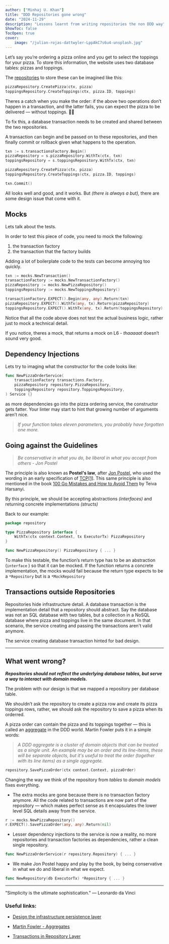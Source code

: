 ```yaml
---
author: ["Minhaj U. Khan"]
title: "DDD Repositories gone wrong"
date: "2024-11-29"
description: "Lessons learnt from writing repositories the non DDD way"
ShowToc: false
TocOpen: true
cover:
    image: "/julian-rojas-dattwyler-LppAkC7s6u4-unsplash.jpg"
---
```



Let’s say you’re ordering a pizza online and  you get to select the toppings for your pizza. To store this information, the website uses two database tables: pizzas and toppings. 

The [repositories](https://learn.microsoft.com/en-us/dotnet/architecture/microservices/microservice-ddd-cqrs-patterns/infrastructure-persistence-layer-design) to store these can be imagined like this:

```go
pizzaRepository.CreatePizza(ctx, pizza)
toppingsRepository.CreateToppings(ctx, pizza.ID, toppings)
```

Theres a catch when you make the order: if the above two operations don’t happen in a transaction, and the latter fails, you can expect the pizza to be delivered — without toppings. 🧑‍🍳

To fix this, a database transaction needs to be created and shared between the two repositories. 

A transaction can begin and be passed on to these repositories, and then finally commit or rollback given what happens to the operation.

```go
txn := s.transactionsFactory.Begin()
pizzaRepository = s.pizzaRepository.WithTx(ctx, txn)
toppingsRepository = s.toppingsRepository.WithTx(ctx, txn)

pizzaRepository.CreatePizza(ctx, pizza)
toppingsRepository.CreateToppings(ctx, pizza.ID, toppings)

txn.Commit()
```

All looks well and good, and it works. But *(there is always a but),* there are some design issue that come with it.

## Mocks

Lets talk about the tests.

In order to test this piece of code, you need to mock the following:

1. the transaction factory
2. the transaction that the factory builds

Adding a lot of boilerplate code to the tests can become annoying too quickly. 

```go
txn := mocks.NewTransaction()
transactionFactory := mocks.NewTransactionFactory()
pizzaRepository := mocks.NewPizzaRepository()
toppingsRepository := mocks.NewToppingsRepository()

transactionFactory.EXPECT().Begin(any, any).Return(txn)
pizzaRepository.EXPECT().WithTx(any, tx).Return(pizzaRepository)
toppingsRepository.EXPECT().WithTx(any, tx).Return(toppingsRepository)
```

Notice that all the code above does not test the actual business logic, rather just to mock a technical detail.

If you notice, theres a mock, that returns a mock on L6 - *thaaaaat* doesn’t sound very good.

## Dependency Injections

Lets try to imaging what the constructor for the code looks like:

```go
func NewPizzaOrderService(
	transactionFactory transactions.Factory,
	pizzaRepository repository.PizzaRepository,
	toppingsRepository repository.ToppingsRepository,
) Service {}
```

as more dependencies go into the pizza ordering service, the constructor gets fatter. Your linter may start to hint that growing number of arguments aren’t nice. 

> *If your function takes eleven parameters, you probably have forgotten one more.*
> 

## Going against the Guidelines

> *Be conservative in what you do, be liberal in what you accept from others - Jon Postel*
> 

The principle is also known as **Postel's law**, after [Jon Postel](https://en.wikipedia.org/wiki/Jon_Postel), who used the wording in an early specification of [TCP](https://en.wikipedia.org/wiki/Transmission_Control_Protocol)[[1]](https://en.wikipedia.org/wiki/Robustness_principle#cite_note-1). This same principle is also mentioned in the book [100 Go Mistakes and How to Avoid Them](https://www.oreilly.com/library/view/100-go-mistakes/9781617299599/) by Teiva Harsanyi.

By this principle, we should be accepting abstractions *(interfaces)* and returning concrete implementations *(structs)*

Back to our example:

```go
package repository

type PizzaRepository interface {
	WithTx(ctx context.Context, tx ExecutorTx) PizzaRepository
}

func NewPizzaRepository() PizzaRepository { ... }
```

To make this testable, the function’s return type has to be an abstraction (`interface` ) so that it can be mocked. If the function returns a concrete implementation, the mocks would fail because the return type expects to be a `*Repository` but is a `*MockRepository`

## Transactions outside Repositories

Repositories hide infrastructure detail. A database transaction is the implementation detail that a repository should abstract. Say the database was not an SQL database with two tables, but a collection in a NoSQL database where pizza and toppings live in the same document. In that scenario, the service creating and passing the transactions aren't valid anymore. 

The service creating database transaction hinted for bad design.

---

## What went wrong?

***Repositories should not reflect the underlying database tables, but serve a way to interact with domain models.*** 

The problem with our design is that we mapped a repository per database table. 

We shouldn’t ask the repository to create a pizza row and create its pizza toppings rows, rather, we should ask the repository to save a pizza when its orderred. 

A pizza order can contain the pizza and its toppings together — this is called an [aggregate](https://martinfowler.com/bliki/DDD_Aggregate.html) in the DDD world. Martin Fowler puts it in a simple words:

> *A DDD aggregate is a cluster of domain objects that can be treated as a single unit. An example may be an order and its line-items, these will be separate objects, but it's useful to treat the order (together with its line items) as a single aggregate.*
> 

```go
repository.SavePizzaOrder(ctx context.Context, pizzaOrder)
```

Changing the way we think of the repository from *tables* to *domain models* fixes everything. 

- The extra mocks are gone because there is no transaction factory anymore. All the code related to transactions are now part of the repository — which makes perfect sense as it encapsulates the lower level SQL details away from the service.

```go
r := mocks.NewPizzaRepository()
r.EXPECT().SavePizzaOrder(any, any).Return(nil)
```

- Lesser dependency injections to the service is now a reality, no more repositories and transaction factories as dependencies, rather a clean single repository.

```go
func NewPizzaOrderService(r repository.Repository) { ... }
```

- We make Jon Postel happy and play by the book, by being conservative in what we do and liberal in what we expect.

```go
func NewRepository(db ExecutorTx) *Repository { ... }
```

---

"Simplicity is the ultimate sophistication." — Leonardo da Vinci



### Useful links:

- [Design the infrastructure persistence layer](https://learn.microsoft.com/en-us/dotnet/architecture/microservices/microservice-ddd-cqrs-patterns/infrastructure-persistence-layer-design)

- [Martin Fowler - Aggregates](https://martinfowler.com/bliki/DDD_Aggregate.html)

- [Transactions in Repository Layer](https://www.reddit.com/r/golang/comments/xe2zk4/transactions_in_repository_layer/)